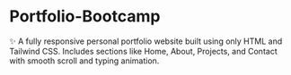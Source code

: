 # Portfolio-Bootcamp
✨ A fully responsive personal portfolio website built using only HTML and Tailwind CSS. Includes sections like Home, About, Projects, and Contact with smooth scroll and typing animation.
